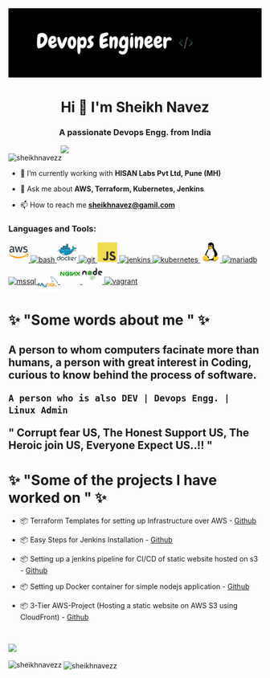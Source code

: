 <img  src="https://github.com/sheikhnavezz/png/blob/main/png.png" >
<h1 align="center">Hi 👋 I'm Sheikh Navez</h1>
<h3 align="center">A passionate Devops Engg. from India</h3>
<img align="right" width="400" src="https://github.com/abhisheknaiidu/abhisheknaiidu/blob/master/code.gif?raw=true">

<p align="left"> <img src="https://komarev.com/ghpvc/?username=sheikhnavezz&label=Profile%20views&color=0e75b6&style=flat" alt="sheikhnavezz" /> </p>

- 🌱 I’m currently working with **HISAN Labs Pvt Ltd, Pune (MH)**

- 💬 Ask me about **AWS, Terraform, Kubernetes, Jenkins**

- 📫 How to reach me **sheikhnavez@gamil.com**

<p align="left">
</p>

<h3 align="left">Languages and Tools:</h3>
<p align="left"> <a href="https://aws.amazon.com" target="_blank" rel="noreferrer"> <img src="https://raw.githubusercontent.com/devicons/devicon/master/icons/amazonwebservices/amazonwebservices-original-wordmark.svg" alt="aws" width="40" height="40"/> </a> <a href="https://www.gnu.org/software/bash/" target="_blank" rel="noreferrer"> <img src="https://www.vectorlogo.zone/logos/gnu_bash/gnu_bash-icon.svg" alt="bash" width="40" height="40"/> </a> <a href="https://www.docker.com/" target="_blank" rel="noreferrer"> <img src="https://raw.githubusercontent.com/devicons/devicon/master/icons/docker/docker-original-wordmark.svg" alt="docker" width="40" height="40"/> </a> <a href="https://git-scm.com/" target="_blank" rel="noreferrer"> <img src="https://www.vectorlogo.zone/logos/git-scm/git-scm-icon.svg" alt="git" width="40" height="40"/> </a> <a href="https://developer.mozilla.org/en-US/docs/Web/JavaScript" target="_blank" rel="noreferrer"> <img src="https://raw.githubusercontent.com/devicons/devicon/master/icons/javascript/javascript-original.svg" alt="javascript" width="40" height="40"/> </a> <a href="https://www.jenkins.io" target="_blank" rel="noreferrer"> <img src="https://www.vectorlogo.zone/logos/jenkins/jenkins-icon.svg" alt="jenkins" width="40" height="40"/> </a> <a href="https://kubernetes.io" target="_blank" rel="noreferrer"> <img src="https://www.vectorlogo.zone/logos/kubernetes/kubernetes-icon.svg" alt="kubernetes" width="40" height="40"/> </a> <a href="https://www.linux.org/" target="_blank" rel="noreferrer"> <img src="https://raw.githubusercontent.com/devicons/devicon/master/icons/linux/linux-original.svg" alt="linux" width="40" height="40"/> </a> <a href="https://mariadb.org/" target="_blank" rel="noreferrer"> <img src="https://www.vectorlogo.zone/logos/mariadb/mariadb-icon.svg" alt="mariadb" width="40" height="40"/> </a> <a href="https://www.microsoft.com/en-us/sql-server" target="_blank" rel="noreferrer"> <img src="https://www.svgrepo.com/show/303229/microsoft-sql-server-logo.svg" alt="mssql" width="40" height="40"/> </a> <a href="https://www.mysql.com/" target="_blank" rel="noreferrer"> <img align="center" src="https://raw.githubusercontent.com/devicons/devicon/master/icons/mysql/mysql-original-wordmark.svg" alt="mysql" width="40" height="40"/> </a> <a href="https://www.nginx.com" target="_blank" rel="noreferrer"> <img src="https://raw.githubusercontent.com/devicons/devicon/master/icons/nginx/nginx-original.svg" alt="nginx" width="40" height="40"/> </a> <a href="https://nodejs.org" target="_blank" rel="noreferrer"> <img src="https://raw.githubusercontent.com/devicons/devicon/master/icons/nodejs/nodejs-original-wordmark.svg" alt="nodejs" width="40" height="40"/> </a> <a href="https://www.vagrantup.com/" target="_blank" rel="noreferrer"> <img src="https://www.vectorlogo.zone/logos/vagrantup/vagrantup-icon.svg" alt="vagrant" width="40" height="40"/> </a> </p>


<h1>
   ✨ "Some words about me " ✨</h1>
<h2><p>
    A person to whom computers facinate more than humans, a person with great interest in Coding,
    curious to know behind the process of software.
   
    A person who is also DEV | Devops Engg. | Linux Admin
   " Corrupt fear US, The Honest Support US, The Heroic join US, Everyone Expect US..!! "
    
</p></h2> 
 
<h1>✨ "Some of the projects I have worked on " ✨</h1>
<p>
   
  - 📦 Terraform Templates for setting up Infrastructure over AWS - [Github](https://github.com/sheikhnavezz/terraform-project.git)

  - 📦 Easy Steps for Jenkins Installation - [Github](https://github.com/sheikhnavezz/jenkins-installation-easy-steps.git)
   
  - 📦 Setting up a jenkins pipeline for CI/CD of static website hosted on s3 - [Github](https://github.com/sheikhnavezz/jenkins-project.git)

  - 📦 Setting up Docker container for simple nodejs application - [Github](https://github.com/sheikhnavezz/docker-projects.git)

  - 📦 3-Tier AWS-Project (Hosting a static website on AWS S3 using CloudFront) - [Github](https://github.com/sheikhnavezz/3-tier_AWS_Project.git)
  
</p>


 <br>

![](http://github-profile-summary-cards.vercel.app/api/cards/profile-details?username=sheikhnavezz&theme=default)

<p><img align="left" src="https://github-readme-stats.vercel.app/api/top-langs?username=sheikhnavezz&show_icons=true&locale=en&layout=compact" alt="sheikhnavezz" /></p>

<p>&nbsp;<img align="center" src="https://github-readme-stats.vercel.app/api?username=sheikhnavezz&show_icons=true&locale=en" alt="sheikhnavezz" /></p>





